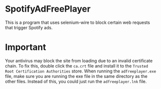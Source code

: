 # SpotifyAdFreePlayer
 
This is a program that uses selenium-wire to block certain web requests that trigger Spotify ads.

# Important

Your antivirus may block the site from loading due to an invalid certificate chain. To fix this, double click the `ca.crt` file and install it to the `Trusted Root Certification Authorities` store.
When running the `adfreeplayer.exe` file, make sure you are running the exe file in the same directory as the other files. Instead of this, you could just run the `adfreeplayer.lnk` file.
